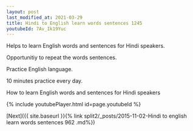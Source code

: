```yaml
---
layout: post
last_modified_at: 2021-03-29
title: Hindi to English learn words sentences 1245 
youtubeId: 7Av_Ik19Yuc
---
```

 
 
Helps to learn English words and sentences for Hindi speakers.

Opportunitiy to repeat the words sentences. 

Practice English language. 
 
10 minutes practice every day. 
 
How to learn English words and sentences for Hindi speakers 
 
{% include youtubePlayer.html id=page.youtubeId %}
 
 
[Next]({{ site.baseurl }}{% link  split2/_posts/2015-11-02-Hindi to english learn words sentences 962 .md%})
 
